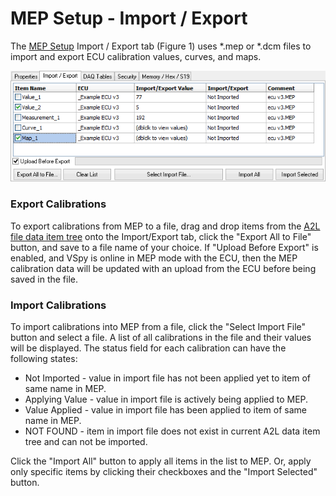 # MEP Setup - Import / Export

The [MEP Setup](./) Import / Export tab (Figure 1) uses \*.mep or \*.dcm files to import and export ECU calibration values, curves, and maps.

![Figure 1: The MEP Setup Import / Export tab.](../../../../.gitbook/assets/spyMEPSetupImportExport.gif)

### Export Calibrations

To export calibrations from MEP to a file, drag and drop items from the [A2L file data item tree](./#a2l-file-data-item-tree-refer-to-figure-1) onto the Import/Export tab, click the "Export All to File" button, and save to a file name of your choice. If "Upload Before Export" is enabled, and VSpy is online in MEP mode with the ECU, then the MEP calibration data will be updated with an upload from the ECU before being saved in the file.

### Import Calibrations

To import calibrations into MEP from a file, click the "Select Import File" button and select a file. A list of all calibrations in the file and their values will be displayed. The status field for each calibration can have the following states:

* Not Imported - value in import file has not been applied yet to item of same name in MEP.
* Applying Value - value in import file is actively being applied to MEP.
* Value Applied - value in import file has been applied to item of same name in MEP.
* NOT FOUND - item in import file does not exist in current A2L data item tree and can not be imported.

Click the "Import All" button to apply all items in the list to MEP. Or, apply only specific items by clicking their checkboxes and the "Import Selected" button.
